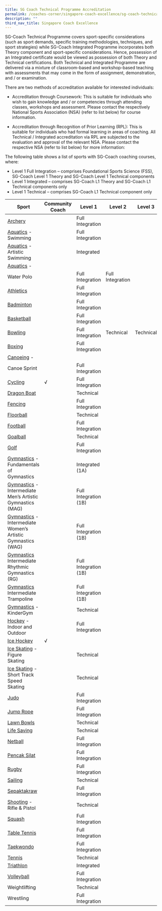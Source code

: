 ```yaml
---
title: SG Coach Technical Programme Accreditation
permalink: /coaches-corner/singapore-coach-excellence/sg-coach-technical-programme-accreditation/
description: ""
third_nav_title: Singapore Coach Excellence
---
```

SG-Coach Technical Programme covers sport-specific considerations (such as sport demands, specific training methodologies, techniques, and sport strategies) while SG-Coach Integrated Programme incorporates both Theory component and sport-specific considerations. Hence, possession of an Integrated certificate would be viewed as possession of both Theory and Technical certifications. Both Technical and Integrated Programme are delivered via a mixture of classroom-based and workshop-based teaching with assessments that may come in the form of assignment, demonstration, and / or examination.

There are two methods of accreditation available for interested individuals:

*   Accreditation through Coursework: This is suitable for individuals who wish to gain knowledge and / or competencies through attending classes, workshops and assessment. Please contact the respectively National Sports Association (NSA) (refer to list below) for course information.
    
*   Accreditation through Recognition of Prior Learning (RPL): This is suitable for individuals who had formal learning in areas of coaching. All Technical / Integrated accreditation via RPL are subjected to the evaluation and approval of the relevant NSA. Please contact the respective NSA (refer to list below) for more information:
    

The following table shows a list of sports with SG-Coach coaching courses, where:

*   Level 1 Full Integration – comprises Foundational Sports Science (FSS), SG-Coach Level 1 Theory and SG-Coach Level 1 Technical components
*   Level 1 Integrated – comprises SG-Coach L1 Theory and SG-Coach L1 Technical components only
*   Level 1 Technical – comprises SG-Coach L1 Technical component only

|Sport|Community Coach|Level 1|Level 2|Level 3|
|--- |--- |--- |--- |--- |
|[Archery](https://www.facebook.com/Archery.Singapore/)||Full Integration|||
|[Aquatics](http://www.swimming.org.sg/) - Swimming||Full Integration|||
|[Aquatics](http://www.swimming.org.sg/) - Artistic Swimming||Integrated|||
|[Aquatics](http://www.swimming.org.sg/) -
            Water Polo||Full Integration|Full Integration||
|[Athletics](http://www.singaporeathletics.org.sg/)||Full Integration|||
|[Badminton](http://www.singaporebadminton.org.sg/)||Full Integration|||
|[Basketball](http://bas.org.sg/)||Full Integration|||
|[Bowling](http://singaporebowling.org.sg/)||Full Integration|Technical|Technical|
|[Boxing](https://www.singapore-boxing.org/)||Full Integration|||
|[Canoeing](http://scf.org.sg/) -
            Canoe Sprint||Full Integration|||
|[Cycling](https://www.cycling.org.sg/)|√|Full Integration|||
|[Dragon Boat](http://sdba.org.sg/)||Technical|||
|[Fencing](https://www.fencingsingapore.org.sg/)||Full Integration|||
|[Floorball](https://www.revolutionise.sg/sgfloorball/)||Technical|||
|[Football](http://www.fas.org.sg/)||Full Integration|||
|[Goalball](https://sdsc.org.sg/)||Technical|||
|[Golf](https://sga.org.sg/)||Full Integration|||
|[Gymnastics](https://www.singaporegymnastics.org.sg/home/) - Fundamentals of Gymnastics||Integrated (1A)|||
|[Gymnastics](https://www.singaporegymnastics.org.sg/home/) - Intermediate Men’s Artistic Gymnastics (MAG)||Full Integration (1B)|||
|[Gymnastics](https://www.singaporegymnastics.org.sg/home/) - Intermediate Women’s Artistic Gymnastics (WAG)||Full Integration (1B)|||
|[Gymnastics](https://www.singaporegymnastics.org.sg/home/) Intermediate Rhythmic Gymnastics (RG)||Full Integration (1B)|||
|[Gymnastics](https://www.singaporegymnastics.org.sg/home/) Intermediate Trampoline||Full Integration (1B)|||
|[Gymnastics](https://www.singaporegymnastics.org.sg/home/) - KinderGym||Technical|||
|[Hockey](http://www.singaporehockey.org/) - Indoor and Outdoor||Full Integration|||
|[Ice Hockey](http://siha.org.sg/)|√||||
|[Ice Skating](https://www.sisa.org.sg/) - Figure Skating||Technical|||
|[Ice Skating](https://www.sisa.org.sg/) - Short Track Speed Skating||Technical|||
|[Judo](http://www.sjf.sg/)||Full Integration|||
|[Jump Rope](https://www.jrfs.org.sg/)||Full Integration|||
|[Lawn Bowls](https://www.lifeguard.sg/slss/)||Technical|||
|[Life Saving](https://www.lifeguard.sg/slss/)||Technical|||
|[Netball](http://www.netball.org.sg/)||Full Integration|||
|[Pencak Silat](http://persisi.org/)||Full Integration|||
|[Rugby](http://www.singaporerugby.com/)||Full Integration|||
|[Sailing](https://sailing.org.sg/)||Technical|||
|[Sepaktakraw](http://www.perses.org/)||Full Integration|||
|[Shooting](https://singaporeshooting.org/portal/) - Rifle & Pistol||Technical|||
|[Squash](https://www.sgsquash.com/)||Full Integration|||
|[Table Tennis](http://www.stta.org.sg/)||Full Integration|||
|[Taekwondo](http://www.stf.sg/)||Full Integration|||
|[Tennis](https://www.singtennis.org.sg/)||Technical|||
|[Triathlon](http://www.triathlonsingapore.org/)||Integrated|||
|[Volleyball](https://www.vas.org.sg/)||Full Integration|||
|Weightlifting||Technical|||
|Wrestling||Full Integration|||